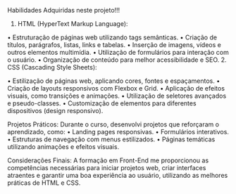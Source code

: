 
Habilidades Adquiridas neste projeto!!!

1.	HTML (HyperText Markup Language):

•	Estruturação de páginas web utilizando tags semânticas.
•	Criação de títulos, parágrafos, listas, links e tabelas.
•	Inserção de imagens, vídeos e outros elementos multimídia.
•	Utilização de formulários para interação com o usuário.
•	Organização de conteúdo para melhor acessibilidade e SEO.
2.	CSS (Cascading Style Sheets):

•	Estilização de páginas web, aplicando cores, fontes e espaçamentos.
•	Criação de layouts responsivos com Flexbox e Grid.
•	Aplicação de efeitos visuais, como transições e animações.
•	Utilização de seletores avançados e pseudo-classes.
•	Customização de elementos para diferentes dispositivos (design responsivo).

Projetos Práticos:
Durante o curso, desenvolvi projetos que reforçaram o aprendizado, como:
•	Landing pages responsivas.
•	Formulários interativos.
•	Estruturas de navegação com menus estilizados.
•	Páginas temáticas utilizando animações e efeitos visuais.

Considerações Finais:
A formação em Front-End me proporcionou as competências necessárias para iniciar projetos web, criar interfaces atraentes e garantir uma boa experiência ao usuário, utilizando as melhores práticas de HTML e CSS.


